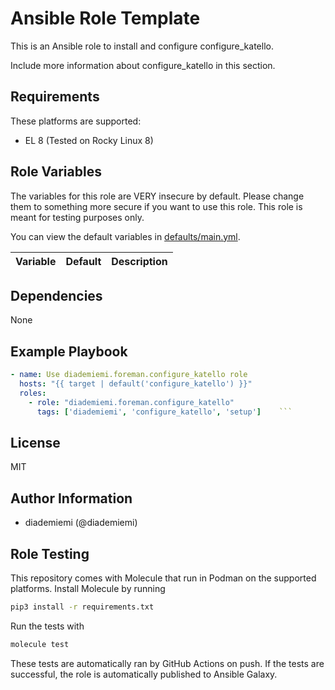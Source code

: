 Ansible Role Template
=========



This is an Ansible role to install and configure configure_katello.

Include more information about configure_katello in this section.

Requirements
------------
These platforms are supported:
- EL 8 (Tested on Rocky Linux 8)

<!--
- List hardware requirements here  
-->

Role Variables
--------------

The variables for this role are VERY insecure by default. Please change them to something more secure if you want to use this role. This role is meant for testing purposes only.

You can view the default variables in [defaults/main.yml](./defaults/main.yml).

Variable | Default | Description
--- | --- | ---
<!--
`variable` | `default` | Variable example
`long_variable` | See [defaults/main.yml](./defaults/main.yml) | Variable referring to defaults
`distro_specific_variable` | See [vars/debian.yml](./vars/debian.yml) | Variable referring to distro-specific variables
-->

Dependencies
------------
<!-- List dependencies on other roles or criteria -->
None

Example Playbook
----------------

```yaml
- name: Use diademiemi.foreman.configure_katello role
  hosts: "{{ target | default('configure_katello') }}"
  roles:
    - role: "diademiemi.foreman.configure_katello"
      tags: ['diademiemi', 'configure_katello', 'setup']    ```

```

License
-------

MIT

Author Information
------------------

- diademiemi (@diademiemi)

Role Testing
------------

This repository comes with Molecule that run in Podman on the supported platforms.
Install Molecule by running

```bash
pip3 install -r requirements.txt
```

Run the tests with

```bash
molecule test
```

These tests are automatically ran by GitHub Actions on push. If the tests are successful, the role is automatically published to Ansible Galaxy.


